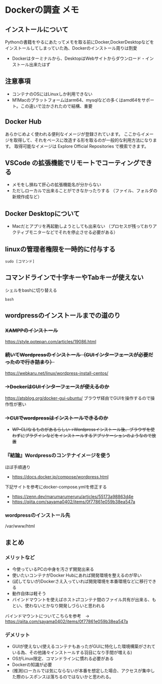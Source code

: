 # Dockerの調査 メモ
## インストールについて
Pythonの書籍をやるにあたってメモを取る前にDocker,DockerDesktopなどをインストールしてしまっていた為、Dockerのインストール周りは割愛
* Dockerはターミナルから、DesktopはWebサイトからダウンロード・インストール出来たはず
## 注意事項
+ コンテナのOSにはLinuxしか利用できない
+ M1Macのプラットフォームはarm64、mysqlなどの多くはamd64をサポート。この違いで泣かされたので結構、重要
## Docker Hub
あらかじめよく使われる便利なイメージが登録されています。
ここからイメージを取得して、それをベースに改造する形を取るのが一般的な利用方法になります。
取得可能なイメージは Explore Official Repositories で検索できます。
## VSCode の拡張機能でリモートでコーティングできる
+ メモをし損ねて肝心の拡張機能名が分からない
+ ただしローカルで出来ることができなかったりする
（ファイル、フォルダの新規作成など）
## Docker Desktopについて
+ Macだとアプリを再起動しようとしても出来ない
（プロセスが残っておりアクティブモニターなどでそれを停止させる必要がある）
## linuxの管理者権限を一時的に付与する
```
sudo [コマンド]
```
## コマンドラインで十字キーやTabキーが使えない
シェルをbashに切り替える
```
bash
```
## wordpressのインストールまでの道のり
### ~~XAMPPのインストール~~
https://style.potepan.com/articles/19086.html
### ~~続いてWordpressのインストール（GUIインターフェースが必要だったので行き詰まり）~~
https://webkaru.net/linux/wordpress-install-centos/
### ~~→DockerはGUIインターフェースが使えるのか~~
https://atsblog.org/docker-gui-ubuntu/
ブラウザ経由でGUIを操作するので操作性が悪い
### ~~→CUIでwordpressはインストールできるのか~~
+ ~~WP-CLIなるものがあるらしい→Wordpressインストール後、ブラウザを使わずにプラグインなどをインストールするアプリケーションのようなので放置~~
### 『結論』Wordpressのコンテナイメージを使う
ほぼ手順通り
* https://docs.docker.jp/compose/wordpress.html

下記サイトを参考にdocker-compose.ymlを修正する
* https://zenn.dev/marumarumeruru/articles/55173a98863d4e
* https://qiita.com/sayama0402/items/0f77861e059b38ea547a
### wordpressのインストール先
/var/www/html
## まとめ
### メリットなど
* 今使っているPCの中身を汚さず開発出来る
* 使いたいコンテナがDocker Hubにあれば開発環境を整えるのが早い
* (試してないが)Dockerさえ入っていれば開発環境を本番環境などに移行できる
* 動作自体は軽そう
* バインドマウントを使えばホスト⇄コンテナ間のファイル共有が出来る、もとい、使わないとかなり開発しづらいと思われる

バインドマウントについてこちらを参考　→　https://qiita.com/sayama0402/items/0f77861e059b38ea547a
### デメリット
* GUIが使えない(使えるコンテナもあったがGUIに特化した環境構築がされている為、その他諸々インストールする羽目になり手間が増える)
* OSがLinux限定、コマンドラインに慣れる必要がある
* Dockerの知識が必要
* (推測)ローカルでは気にならないが本番を想定した場合、アクセスが集中した際のレスポンスは落ちるのではないかと思われる。